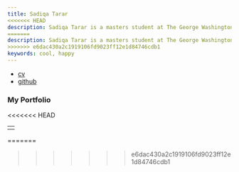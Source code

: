 ```yaml
---
title: Sadiqa Tarar
<<<<<<< HEAD
description: Sadiqa Tarar is a masters student at The George Washington University. She is pursuing her degree in Systems Engineering with a concentration in Optimization Research.
=======
description: Sadiqa Tarar is a masters student at The George Washington University. She is pursuing her degree in Systems Engineering with a concentration in Optimization Research. 
>>>>>>> e6dac430a2c1919106fd9023ff12e1d84746cdb1
keywords: cool, happy
---
```


<div class="navbar">
  <div class="navbar-inner">
      <ul class="nav">
          <li><a href="{{ BASE_PATH }}/assets/Sadiqa Tarar Resume 2018 copy.pdf">cv</a></li>
          <li><a href="https://github.com/sadiqatarar1">github</a></li>
  </div>
</div>

### <a name="Portfolio"></a>My Portfolio

<<<<<<< HEAD
<table class="wide">
<tr>
  <td class="left">
    <a href="pages/OCT and Cold Plasmas Poster copy.png">

  </td>
</tr>
</table>
=======

>>>>>>> e6dac430a2c1919106fd9023ff12e1d84746cdb1
